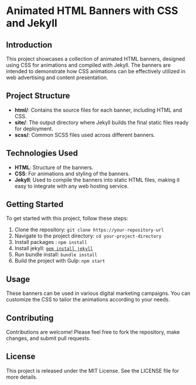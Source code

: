 # Animated HTML Banners with CSS and Jekyll

## Introduction
This project showcases a collection of animated HTML banners, designed using CSS for animations and compiled with Jekyll. The banners are intended to demonstrate how CSS animations can be effectively utilized in web advertising and content presentation.

## Project Structure
- **html/**: Contains the source files for each banner, including HTML and CSS.
- **site/**: The output directory where Jekyll builds the final static files ready for deployment.
- **scss/**: Common SCSS files used across different banners.

## Technologies Used
- **HTML**: Structure of the banners.
- **CSS**: For animations and styling of the banners.
- **Jekyll**: Used to compile the banners into static HTML files, making it easy to integrate with any web hosting service.

## Getting Started
To get started with this project, follow these steps:
1. Clone the repository: `git clone https://your-repository-url`
2. Navigate to the project directory: `cd your-project-directory`
3. Install packages : `npm install`
4. Install jekyll: [`gem install jekyll`](https://jekyllrb.com/docs/installation/)
5. Run bundle install: `bundle install`
6. Build the project with Gulp: `npm start`

## Usage
These banners can be used in various digital marketing campaigns. You can customize the CSS to tailor the animations according to your needs.

## Contributing
Contributions are welcome! Please feel free to fork the repository, make changes, and submit pull requests.

## License
This project is released under the MIT License. See the LICENSE file for more details.

